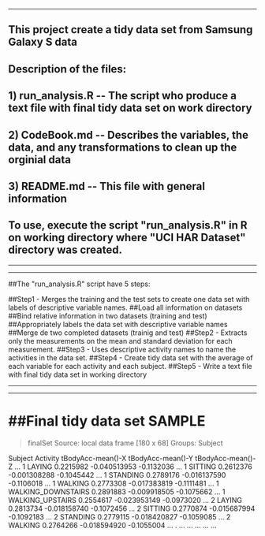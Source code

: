----------------------------------------------------------------------------------------------------------
## This project create a tidy data set from Samsung Galaxy S data
##
## Description of the files:
##      1) run_analysis.R       -- The script who produce a text file with final tidy data set on work directory
##      2) CodeBook.md          -- Describes the variables, the data, and any transformations to clean up the orginial data
##      3) README.md            -- This file with general information
##
## To use, execute the script "run_analysis.R" in R on working directory where "UCI HAR Dataset" directory was created.
----------------------------------------------------------------------------------------------------------
----------------------------------------------------------------------------------------------------------
##The "run_analysis.R" script have 5 steps:

##Step1 - Merges the training and the test sets to create one data set with labels of descriptive variable names. 
        ##Load all information on datasets
        ##Bind relative information in two datasets (training and test)
        ##Appropriately labels the data set with descriptive variable names
        ##Merge de two completed datasets (trainig and test) 
##Step2 - Extracts only the measurements on the mean and standard deviation for each measurement.
##Step3 - Uses descriptive activity names to name the activities in the data set.
##Step4 - Create tidy data set with the average of each variable for each activity and each subject.
##Step5 - Write a text file with final tidy data set in working directory

----------------------------------------------------------------------------------------------------------
----------------------------------------------------------------------------------------------------------
##Final tidy data set SAMPLE
============================
> finalSet
Source: local data frame [180 x 68]
Groups: Subject

  Subject     Activity tBodyAcc-mean()-X tBodyAcc-mean()-Y tBodyAcc-mean()-Z ...
        1             LAYING         0.2215982      -0.040513953        -0.1132036 ...
        1            SITTING         0.2612376      -0.001308288        -0.1045442 ...
        1           STANDING         0.2789176      -0.016137590        -0.1106018 ...
        1            WALKING         0.2773308      -0.017383819        -0.1111481 ...
        1 WALKING_DOWNSTAIRS         0.2891883      -0.009918505        -0.1075662 ...
        1   WALKING_UPSTAIRS         0.2554617      -0.023953149        -0.0973020 ...
        2             LAYING         0.2813734      -0.018158740        -0.1072456 ...
        2            SITTING         0.2770874      -0.015687994        -0.1092183 ...
        2           STANDING         0.2779115      -0.018420827        -0.1059085 ...
        2            WALKING         0.2764266      -0.018594920        -0.1055004 ...
        .                ...               ...               ...               ... ...
